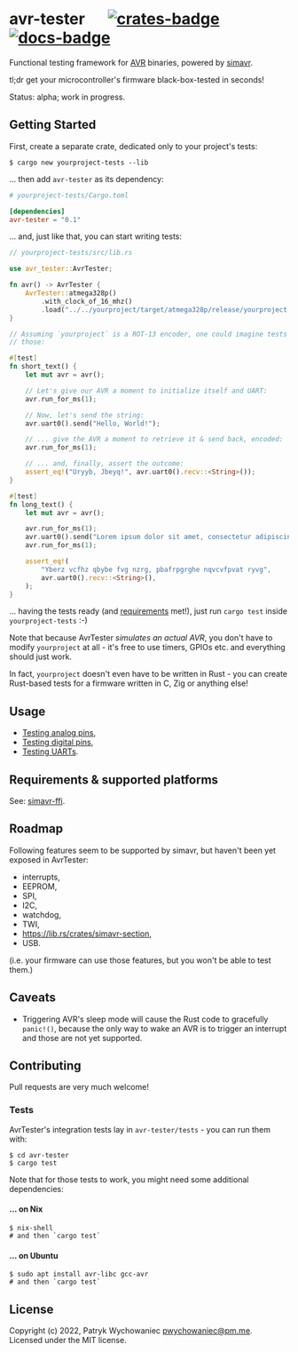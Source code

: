 # avr-tester &emsp; [![crates-badge]][crates-link] [![docs-badge]][docs-link]

[crates-badge]: https://img.shields.io/crates/v/avr-tester.svg
[crates-link]: https://crates.io/crates/avr-tester
[docs-badge]: https://img.shields.io/docsrs/avr-tester
[docs-link]: https://docs.rs/avr-tester

Functional testing framework for [AVR] binaries, powered by [simavr].

tl;dr get your microcontroller's firmware black-box-tested in seconds!

Status: alpha; work in progress.

[AVR]: https://en.wikipedia.org/wiki/AVR_microcontrollers
[simavr]: https://github.com/buserror/simavr

## Getting Started

First, create a separate crate, dedicated only to your project's tests:

```shell
$ cargo new yourproject-tests --lib
```

... then add `avr-tester` as its dependency:

```toml
# yourproject-tests/Cargo.toml

[dependencies]
avr-tester = "0.1"
```

... and, just like that, you can start writing tests:

```rust
// yourproject-tests/src/lib.rs

use avr_tester::AvrTester;

fn avr() -> AvrTester {
    AvrTester::atmega328p()
        .with_clock_of_16_mhz()
        .load("../../yourproject/target/atmega328p/release/yourproject.elf")
}

// Assuming `yourproject` is a ROT-13 encoder, one could imagine tests such as
// those:

#[test]
fn short_text() {
    let mut avr = avr();

    // Let's give our AVR a moment to initialize itself and UART:
    avr.run_for_ms(1);

    // Now, let's send the string:
    avr.uart0().send("Hello, World!");

    // ... give the AVR a moment to retrieve it & send back, encoded:
    avr.run_for_ms(1);

    // ... and, finally, assert the outcome:
    assert_eq!("Uryyb, Jbeyq!", avr.uart0().recv::<String>());
}

#[test]
fn long_text() {
    let mut avr = avr();

    avr.run_for_ms(1);
    avr.uart0().send("Lorem ipsum dolor sit amet, consectetur adipiscing elit");
    avr.run_for_ms(1);

    assert_eq!(
        "Yberz vcfhz qbybe fvg nzrg, pbafrpgrghe nqvcvfpvat ryvg",
        avr.uart0().recv::<String>(),
    );
}
```

... having the tests ready (and [requirements](#requirements--supported-platforms)
met!), just run `cargo test` inside `yourproject-tests` :-)

Note that because AvrTester _simulates an actual AVR_, you don't have to modify
`yourproject` at all - it's free to use timers, GPIOs etc. and everything should
just work.

In fact, `yourproject` doesn't even have to be written in Rust - you can create
Rust-based tests for a firmware written in C, Zig or anything else!

## Usage

- [Testing analog pins](avr-tester/tests/tests/pins-analog.rs),
- [Testing digital pins](avr-tester/tests/tests/pins-digital.rs),
- [Testing UARTs](avr-tester/tests/tests/uart.rs).

## Requirements & supported platforms

See: [simavr-ffi](https://github.com/Patryk27/simavr-ffi).

## Roadmap

Following features seem to be supported by simavr, but haven't been yet exposed
in AvrTester:

- interrupts,
- EEPROM,
- SPI,
- I2C,
- watchdog,
- TWI,
- <https://lib.rs/crates/simavr-section>,
- USB.

(i.e. your firmware can use those features, but you won't be able to test them.)

## Caveats

- Triggering AVR's sleep mode will cause the Rust code to gracefully `panic!()`,
  because the only way to wake an AVR is to trigger an interrupt and those are
  not yet supported.

## Contributing

Pull requests are very much welcome!

### Tests

AvrTester's integration tests lay in `avr-tester/tests` - you can run them with:

```shell
$ cd avr-tester
$ cargo test
```

Note that for those tests to work, you might need some additional
dependencies:

#### ... on Nix

```shell
$ nix-shell
# and then `cargo test`
```

#### ... on Ubuntu

```shell
$ sudo apt install avr-libc gcc-avr
# and then `cargo test`
```

## License

Copyright (c) 2022, Patryk Wychowaniec <pwychowaniec@pm.me>.    
Licensed under the MIT license.
